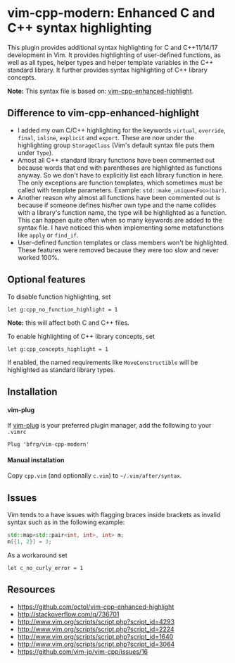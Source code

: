 # vim-cpp-modern: Enhanced C and C++ syntax highlighting

This plugin provides additional syntax highlighting for C and C++11/14/17
development in Vim. It provides highlighting of user-defined functions, as well
as all types, helper types and helper template variables in the C++ standard
library. It further provides syntax highlighting of C++ library concepts.

**Note:** This syntax file is based on:
[vim-cpp-enhanced-highlight](https://github.com/octol/vim-cpp-enhanced-highlight).


## Difference to vim-cpp-enhanced-highlight

- I added my own C/C++ highlighting for the keywords `virtual`, `override`,
  `final`, `inline`, `explicit` and `export`. These are now under the
  highlighting group `StorageClass` (Vim's default syntax file puts them under
  `Type`).
- Amost all C++ standard library functions have been commented out because words
  that end with parentheses are highlighted as functions anyway. So we don't
  have to explicitly list each library function in here. The only exceptions are
  function templates, which sometimes must be called with template parameters.
  Example: `std::make_unique<Foo>(bar)`.
- Another reason why almost all functions have been commented out is because if
  someone defines his/her own type and the name collides with a library's
  function name, the type will be highlighted as a function. This can happen
  quite often when so many keywords are added to the syntax file. I have noticed
  this when implementing some metafunctions like `apply` or `find_if`.
- User-defined function templates or class members won't be highlighted. These
  features were removed because they were too slow and never worked 100%.


## Optional features

To disable function highlighting, set
```vim
let g:cpp_no_function_highlight = 1
```
**Note:** this will affect both C and C++ files.

To enable highlighting of C++ library concepts, set
```vim
let g:cpp_concepts_highlight = 1
```
If enabled, the named requirements like `MoveConstructible` will be highlighted
as standard library types.


## Installation

#### vim-plug

If [vim-plug](https://github.com/junegunn/vim-plug) is your preferred plugin
manager, add the following to your `.vimrc`
```vim
Plug 'bfrg/vim-cpp-modern'
```

#### Manual installation

Copy `cpp.vim` (and optionally `c.vim`) to `~/.vim/after/syntax`.


## Issues

Vim tends to a have issues with flagging braces inside brackets as invalid
syntax such as in the following example:
```cpp
std::map<std::pair<int, int>, int> m;
m[{1, 2}] = 3;
```

As a workaround set
```vim
let c_no_curly_error = 1
```


## Resources

- https://github.com/octol/vim-cpp-enhanced-highlight
- http://stackoverflow.com/q/736701
- http://www.vim.org/scripts/script.php?script_id=4293
- http://www.vim.org/scripts/script.php?script_id=2224
- http://www.vim.org/scripts/script.php?script_id=1640
- http://www.vim.org/scripts/script.php?script_id=3064
- https://github.com/vim-jp/vim-cpp/issues/16
